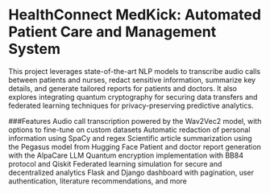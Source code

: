 # HealthConnect MedKick: Automated Patient Care and Management System

This project leverages state-of-the-art NLP models to transcribe audio calls between patients and nurses, redact sensitive information, summarize key details, and generate tailored reports for patients and doctors. It also explores integrating quantum cryptography for securing data transfers and federated learning techniques for privacy-preserving predictive analytics.

###Features
Audio call transcription powered by the Wav2Vec2 model, with options to fine-tune on custom datasets
Automatic redaction of personal information using SpaCy and regex
Scientific article summarization using the Pegasus model from Hugging Face
Patient and doctor report generation with the AlpaCare LLM
Quantum encryption implementation with BB84 protocol and Qiskit
Federated learning simulation for secure and decentralized analytics
Flask and Django dashboard with pagination, user authentication, literature recommendations, and more
